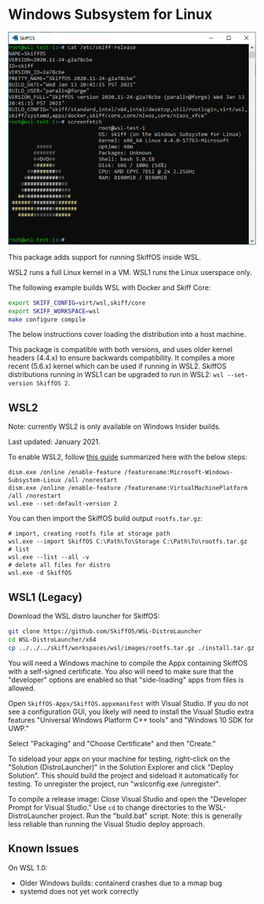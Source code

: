 # Windows Subsystem for Linux

![Screenshot](https://github.com/skiffos/WSL-DistroLauncher/raw/master/Resources/screenshot.png)

This package adds support for running SkiffOS inside WSL.

WSL2 runs a full Linux kernel in a VM. WSL1 runs the Linux userspace only.

The following example builds WSL with Docker and Skiff Core:

```sh
export SKIFF_CONFIG=virt/wsl,skiff/core
export SKIFF_WORKSPACE=wsl
make configure compile
```

The below instructions cover loading the distribution into a host machine.

This package is compatible with both versions, and uses older kernel headers
(4.4.x) to ensure backwards compatibility. It compiles a more recent (5.6.x)
kernel which can be used if running in WSL2. SkiffOS distributions running in
WSL1 can be upgraded to run in WSL2: `wsl --set-version SkiffOS 2`.

## WSL2

Note: currently WSL2 is only available on Windows Insider builds.

Last updated: January 2021.

To enable WSL2, follow [this guide] summarized here with the below steps:

```
dism.exe /online /enable-feature /featurename:Microsoft-Windows-Subsystem-Linux /all /norestart
dism.exe /online /enable-feature /featurename:VirtualMachinePlatform /all /norestart
wsl.exe --set-default-version 2
```

[this guide]: https://www.omgubuntu.co.uk/how-to-install-wsl2-on-windows-10

You can then import the SkiffOS build output `rootfs.tar.gz`:

```
# import, creating rootfs file at storage path
wsl.exe --import SkiffOS C:\Path\To\Storage C:\Path\To\rootfs.tar.gz
# list
wsl.exe --list --all -v
# delete all files for distro
wsl.exe -d SkiffOS
```

## WSL1 (Legacy)

Download the WSL distro launcher for SkiffOS:

```sh
git clone https://github.com/SkiffOS/WSL-DistroLauncher
cd WSL-DistroLauncher/x64
cp ../../../skiff/workspaces/wsl/images/rootfs.tar.gz ./install.tar.gz
```

You will need a Windows machine to compile the Appx containing SkiffOS with a
self-signed certificate. You also will need to make sure that the "developer"
options are enabled so that "side-loading" apps from files is allowed.

Open `SkiffOS-Appx/SkiffOS.appxmanifest` with Visual Studio. If you do not see a
configuration GUI, you likely will need to install the Visual Studio extra
features "Universal Windows Platform C++ tools" and "Windows 10 SDK for UWP."

Select "Packaging" and "Choose Certificate" and then "Create."

To sideload your appx on your machine for testing, right-click on the "Solution
(DistroLauncher)" in the Solution Explorer and click "Deploy Solution". This
should build the project and sideload it automatically for testing. To
unregister the project, run "wslconfig.exe /unregister".

To compile a release image: Close Visual Studio and open the "Developer Prompt
for Visual Studio." Use `cd` to change directories to the WSL-DistroLauncher
project. Run the "build.bat" script. Note: this is generally less reliable than
running the Visual Studio deploy approach.

## Known Issues

On WSL 1.0:

 - Older Windows builds: containerd crashes due to a mmap bug
 - systemd does not yet work correctly

